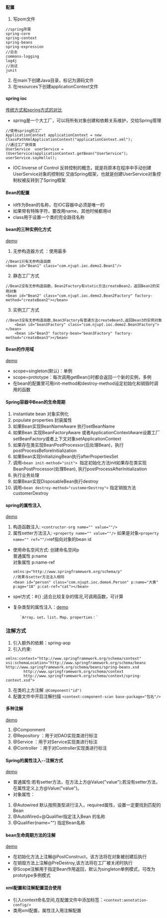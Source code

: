 #### 配置
1. 写pom文件
```
//spring所需
spring-core
spring-context
spring-beans
spring-expression
//日志
commons-logging
log4j
//测试
junit
```
2. 在main下创建Java目录，标记为源码文件
3. 在resources下创建applicationContext文件

#### spring ioc
[传统方式和spring方式的对比](src/main/java/com/njupt/ioc/demo1/SpringDemo1.java)
- spring是一个大工厂，可以将所有对象创建和依赖关系维护，交给Spring管理 
```
//使用spring的工厂
ApplicationContext applicationContext = new ClassPathXmlApplicationContext("applicationContext.xml");
//通过工厂获得类
UserService  userService =(UserService)applicationContext.getBean("UserService");
userService.sayHello(); 
```
- IOC:Inverse of Control
  反转控制的概念，就是将原本在程序中手动创建UserService对象的控制权 
  交由Spring框架，也就是创建UserService对象控制权被反转到了Spring框架
  
  
#### Bean的配置
- id作为Bean的名称，在IOC容器中必须是唯一的
- 如果带有特殊字符，要改用name，其他时候都用id
- class用于设置一个类的完全路径名称


#### bean的三种实例化方式
  [demo](src/main/java/com/njupt/ioc/demo2)
1. 无参构造器方式 ：使用最多 
```
//Bean1只有无参构造函数
<bean id="Bean1" class="com.njupt.ioc.demo2.Bean1"/>

```
2. 静态工厂方式
```
//Bean2没有无参构造函数，Bean2Factory有static方法createBean2，返回Bean2的实例对象
<bean id="Bean2" class="com.njupt.ioc.demo2.Bean2Factory" factory-method="createBean2"></bean>
```
3. 实例工厂方式
```
//Bean3没有无参构造函数,Bean3Factory有普通方法createBean3,返回Bean3的实例对象
    <bean id="bean3Factory" class="com.njupt.ioc.demo2.Bean3Factory"></bean>
    <bean id="Bean3" factory-bean="bean3Factory" factory-method="createBean3"></bean>
```

#### Bean的作用域
[demo](src/main/java/com/njupt/ioc/demo3)
- scope=singleton(默认)：单例 
- scope=prototype：每次调用getBean()时都会返回一个新的实例，多例
- 在bean的配置里可用init-method和destroy-method设定初始化和销毁时调用的函数

#### Spring容器中Bean的生命周期

1. instantiate bean 对象实例化
2. populate properties 封装属性
3. 如果Bean实现BeanNameAware 执行setBeanName
4. 如果Bean 实现BeanFactoryAware 或者ApplicationContextAware设置工厂 setBeanFactory或者上下文对象setApplicationContext
5. 如果存在类实现BeanPostProcessor(后处理Bean)，执行postProcessBeforeInitialization
6. 如果Bean实现InitializingBean执行afterPropertiesSet
7. 调用`<bean init-method="init"> `指定初始化方法init如果存在类实现BeanPostProcessor(处理Bean),
    执行postProcessAfterInitialization
8. 执行业务处理
9. 如果Bean实现DisposableBean执行destroy
10. 调用`<bean destroy-method="customerDestroy">` 指定销毁方法customerDestroy
 
#### spring的属性注入
[demo](src/main/java/com/njupt/ioc/demo4)
1. 构造函数注入: ```<contructor-org name="" value=""/>```
2. 属性setter方法注入: ```<property name="" value=""/>```
   如果是对象```<property name="" ref=""/>```ref指向对象的bean id
   
- 使用命名空间方式: 创建命名空间p  
  普通属性 p:name    
  对象属性 p:name-ref 
  ```
  xmlns:p="http://www.springframework.org/schema/p"
  //效果与setter方法注入相同
  <bean id="person" class="com.njupt.ioc.demo4.Person" p:name="大黄" p:age="18" p:cat-ref="cat"></bean>
  ```

-  spel方式：#{} ;适合比较复杂的情况,可调用函数，可计算

- 复杂类型的属性注入：[demo](src/main/resources/applicationContext.xml)

         `Array，set，list，Map，properties：`


    
  
### 注解方式
1. 引入额外的依赖：spring-aop
2. 引入约束:
```
xmlns:context="http://www.springframework.org/schema/context"
xsi:schemaLocation="http://www.springframework.org/schema/beans http://www.springframework.org/schema/beans/spring-beans.xsd
        http://www.springframework.org/schema/context 
        http://www.springframework.org/schema/context/spring-context.xsd">
```
3. 在类的上方注解 :```@Component("id")```
4. 配置文件中开启注解扫描 ```<context:component-scan base-package="包名"/>```

#### 多种注解
[demo](src/main/java/com/njupt/ioc/demo6/UserDao.java)
1. @Componment
2. @Repository ：用于对DAO实现类进行标注
3. @Service ：用于对Service实现类进行标注
4. @Controller ：用于对Controller实现类进行标注 

#### Spring的属性注入--注解方式
[demo](src/main/java/com/njupt/ioc/demo6/UsersService.java)
-  普通属性:若有setter方法，在方法上方@Value("value");若没有setter方法，在属性定义上方@Value("value")。
-  对象属性： 
1. @Autowired 默认按照类型进行注入，required属性，设置一定要找到匹配的Bean
2. @AutoWired+@Qualifier指定注入Bean 的名称
3. @Qualifier(name="") 指定Bean名称

#### bean生命周期方法的注解
[demo](src/main/java/com/njupt/ioc/demo7/Bean1.java)
- 在初始化方法上注解@PostConstruct，该方法将在对象被创建后执行
- 在销毁方法上注解@PreDestroy,该方法将在工厂被关闭时执行
- @Scope注解用于指定Bean作用返回，默认为singleton单例模式，可改为prototype多例模式

#### xml配置和注解配置混合使用
- 引入context命名空间,在配置文件中添加标签：`<context:annotation-config/>`
- 类用xml配置，属性注入用注解配置

